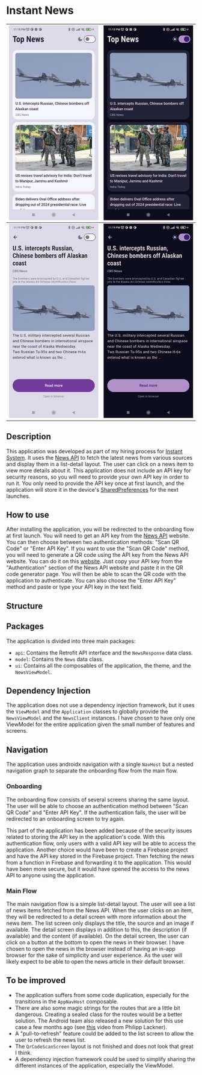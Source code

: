# Instant News

<img src="doc%2Flist_light.png" width="300"  alt=""/> | <img src="doc%2Flist_dark.png" width="300"  alt=""/>
:-------------------------:|:-------------------------:
<img src="doc%2Fdetails_light.png" width="300"  alt=""/> | <img src="doc%2Fdetails_dark.png" width="300" alt=""/>

## Description

This application was developed as part of my hiring process
for [Instant System](https://instant-system.com/). It uses
the [News API](https://newsapi.org/) to fetch the latest news from various sources and display them
in a list-detail
layout. The user can click on a news item to view more details about it. This application does not
include an API key
for security reasons, so you will need to provide your own API key in order to run it. You only need
to provide the API
key once at first launch, and the application will store it in the
device's [SharedPreferences](https://developer.android.com/training/data-storage/shared-preferences)
for the next launches.

## How to use

After installing the application, you will be redirected to the onboarding flow at first launch. You
will need to get an API key from the [News API](https://newsapi.org/) website. You can then choose
between two authentication methods: "Scan QR Code" or "Enter API Key". If you want to use the "Scan
QR Code" method, you will need to generate a QR code using the API key from the News API website.
You can do it on this [website](https://qr-code-generator.com/). Just copy your API key from the
"Authentication" section of the News API website and paste it in the QR code generator page. You
will then be able to scan the QR code with the application to authenticate. You can also choose the
"Enter API Key" method and paste or type your API key in the text field.

## Structure

## Packages

The application is divided into three main packages:

- `api`: Contains the Retrofit API interface and the `NewsResponse` data class.
- `model`: Contains the `News` data class.
- `ui`: Contains all the composables of the application, the theme, and the `NewsViewModel`.

## Dependency Injection

The application does not use a dependency injection framework, but it uses the `ViewModel` and
the `Application` classes to globally provide the `NewsViewModel` and the `NewsClient` instances.
I have chosen to have only one ViewModel for the entire application given the small number of
features and screens.

## Navigation

The application uses androidx navigation with a single `NavHost` but a nested navigation graph to
separate the onboarding flow from the main flow.

### Onboarding

The onboarding flow consists of several screens sharing the same layout. The user will be able to
choose an authentication method between "Scan QR Code" and "Enter API Key". If the authentication
fails, the user will be redirected to an onboarding screen to try again.

This part of the application has been added because of the security issues related to storing the
API key in the application's code. With this authentication flow, only users with a valid API key
will be able to access the application. Another choice would have been to create a Firebase project
and have the API key stored in the Firebase project. Then fetching the news from a function in
Firebase
and forwarding it to the application. This would have been more secure, but it would have opened the
access to the news API to anyone using the application.

### Main Flow

The main navigation flow is a simple list-detail layout. The user will see a list of news items
fetched from the News API. When the user clicks on an item, they will be redirected to a detail
screen with more information about the news item. The list screen only displays the title, the
source and
an image if available. The detail screen displays in addition to this, the description (if
available)
and the content (if available). On the detail screen, the user can click on a button at the bottom
to open the news in their browser. I have chosen to open the news in the browser instead of
having an in-app browser for the sake of simplicity and user experience. As the user will likely
expect
to be able to open the news article in their default browser.

## To be improved

* The application suffers from some code duplication, especially for the transitions in
  the `AppNavHost`
  composable.
* There are also some magic strings for the routes that are a little bit dangerous. Creating a
  sealed class
  for the routes would be a better solution. The Android team also released a new solution for this
  use case a few months ago (see [this](https://youtu.be/AIC_OFQ1r3k?si=MirFPOIoP9_-d3cI) video from
  Philipp Lackner).
* A "pull-to-refresh" feature could be added to the list screen to allow the user to refresh the
  news list.
* The `QrCodeScanScreen` layout is not finished and does not look that great I think.
* A dependency injection framework could be used to simplify sharing the different instances
  of the application, especially the ViewModel.